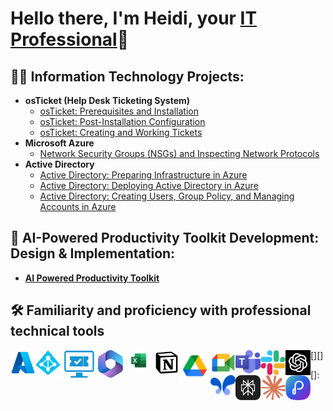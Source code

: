 <h1>Hello there, I'm Heidi, your <a href="https://www.linkedin.com/in/heidi-bolivar-349538327/">IT Professional</a>🚀</h1>

<h2>👨‍💻 Information Technology Projects:</h2>

- <b>osTicket (Help Desk Ticketing System)</b>
  - [osTicket: Prerequisites and Installation](https://github.com/HeidiBolivar/osticket-prereqs)
  - [osTicket: Post-Installation Configuration](https://github.com/HeidiBolivar/post-install-config)
  - [osTicket: Creating and Working Tickets](https://github.com/HeidiBolivar/ticket-lifecycle)
- <b>Microsoft Azure</b>
  - [Network Security Groups (NSGs) and Inspecting Network Protocols](https://github.com/HeidiBolivar/azure-network-protocols)
- <b>Active Directory</b>
  - [Active Directory: Preparing Infrastructure in Azure](https://github.com/HeidiBolivar/AD_Preparing_Active_Directory_In_Azure)
  - [Active Directory: Deploying Active Directory in Azure](https://github.com/HeidiBolivar/Active-Directory-Deploying-Active-Directory-in-Azure)
  - [Active Directory: Creating Users, Group Policy, and Managing Accounts in Azure](https://github.com/HeidiBolivar/AD_Creating_Users_Group_Policies_And_Managing_Accounts)



<h2>🤖 AI-Powered Productivity Toolkit Development: Design & Implementation:</h2> 

  - <b> [AI Powered Productivity Toolkit](https://github.com/HeidiBolivar/AI-Powered-Productivity-Toolkit) </b>

<h2>🛠️ Familiarity and proficiency with professional technical tools</h2>

  [<img align="left" width="40px" src="img/AzureLogo.png" />][Azure]
  [<img align="left" width="40px" src="img/ADLogo.png" />][AD]
  [<img align="left" width="60px" src="img/Ticketingsystem.png" />][TicketSys]
  [<img align="left" width="40px" src="img/Microsoftoffice.png" />][Office365]
  [<img align="left" alt="70px" width="50px" src="img/ExcelLogo.png" />][Excel]
  [<img align="left" width="40px" src="img/notion-icon.png" />][Notion]
  [<img align="left" width="50px" src="img/Driveicon.png" />][Drive]
  [<img align="left" width="40px" src="img/Meet.png" />][Meet]
  [<img align="left" width="40px" src="img/TeamsLogo.png" />][Teams]
  [<img align="left" width="40px" src="img/Slackicon.png" />][Slack]
  [<img align="left" width="40px" src="img/ChatgptLogo.jpg" />][Chatgpt]
  [<img align="left" width="40px" src="img/googleaistudioLogo.png" />][GAIstudio]
  [<img align="left" width="40px" src="img/Perplexity-logo.png" />][Perplexity]
  [<img align="left" width="40px" src="img/claude-logo.png" />][Claude]
  [<img align="left" width="40px" src="img/Presentations.aiLogo.png" />][Presentations.ai]
  [<img align="left" width="40px" src="" />][]
  
[Azure]: https://portal.azure.com/#home
[AD]: https://www.quest.com/solutions/active-directory/what-is-active-directory.aspx#:~:text=Active%20Directory%20(AD)%20is%20a,who's%20allowed%20to%20do%20what.
[TicketSys]: https://www.zendesk.com/blog/ticketing-system/
[Office365]: https://www.microsoft365.com/apps?home=1&auth=2
[Excel]: https://www.microsoft365.com/launch/Excel/?home=1
[Notion]: https://www.notion.com
[Drive]: https://drive.google.com/drive/u/0/home
[Meet]: https://meet.google.com/landing?authuser=0
[Teams]: https://www.microsoft.com/en-us/microsoft-teams/group-chat-software
[Slack]: https://slack.com/intl/es-co/
[Chatgpt]: https://chatgpt.com
[GAIstudio]: https://aistudio.google.com/prompts/new_chat
[Perplexity]: https://www.perplexity.ai
[Claude]: https://claude.ai
[Presentations.ai]: https://www.presentations.ai/
[]:
